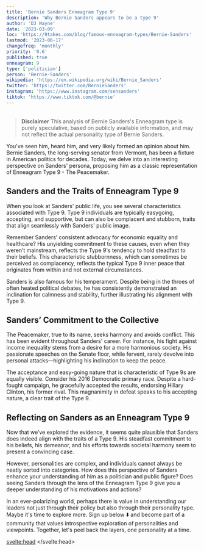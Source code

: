 ```yaml
---
title: 'Bernie Sanders Enneagram Type 9'
description: 'Why Bernie Sanders appears to be a type 9'
author: 'DJ Wayne'
date: '2023-03-09'
loc: 'https://9takes.com/blog/famous-enneagram-types/Bernie-Sanders'
lastmod: '2023-06-17'
changefreq: 'monthly'
priority: '0.6'
published: true
enneagram: 9
type: ['politician']
person: 'Bernie-Sanders'
wikipedia: 'https://en.wikipedia.org/wiki/Bernie_Sanders'
twitter: 'https://twitter.com/BernieSanders'
instagram: 'https://www.instagram.com/sensanders'
tiktok: 'https://www.tiktok.com/@bernie'
---
```


<script>
	import  PopCard  from "../../../lib/components/atoms/PopCard.svelte";
</script>
<div
	style="display: flex;
    justify-content: center;
    margin: 1rem 0;
	"
>
	<PopCard
		image={`/types/9s/Bernie-Sanders.webp`}
		showIcon={false}
		displayText="Bernie Sanders"
		subtext=""
	/>
</div>

> **Disclaimer** This analysis of Bernie Sanders's Enneagram type is purely speculative, based on publicly available information, and may not reflect the actual personality type of Bernie Sanders.

<p class="firstLetter">You've seen him, heard him, and very likely formed an opinion about him. Bernie Sanders, the long-serving senator from Vermont, has been a fixture in American politics for decades. Today, we delve into an interesting perspective on Sanders' persona, proposing him as a classic representation of Enneagram Type 9 - The Peacemaker.</p>

## Sanders and the Traits of Enneagram Type 9

When you look at Sanders' public life, you see several characteristics associated with Type 9. Type 9 individuals are typically easygoing, accepting, and supportive, but can also be complacent and stubborn, traits that align seamlessly with Sanders' public image.

Remember Sanders’ consistent advocacy for economic equality and healthcare? His unyielding commitment to these causes, even when they weren’t mainstream, reflects the Type 9's tendency to hold steadfast to their beliefs. This characteristic stubbornness, which can sometimes be perceived as complacency, reflects the typical Type 9 inner peace that originates from within and not external circumstances.

Sanders is also famous for his temperament. Despite being in the throes of often heated political debates, he has consistently demonstrated an inclination for calmness and stability, further illustrating his alignment with Type 9.

## Sanders’ Commitment to the Collective

The Peacemaker, true to its name, seeks harmony and avoids conflict. This has been evident throughout Sanders' career. For instance, his fight against income inequality stems from a desire for a more harmonious society. His passionate speeches on the Senate floor, while fervent, rarely devolve into personal attacks—highlighting his inclination to keep the peace.

The acceptance and easy-going nature that is characteristic of Type 9s are equally visible. Consider his 2016 Democratic primary race. Despite a hard-fought campaign, he gracefully accepted the results, endorsing Hillary Clinton, his former rival. This magnanimity in defeat speaks to his accepting nature, a clear trait of the Type 9.

## Reflecting on Sanders as an Enneagram Type 9

Now that we’ve explored the evidence, it seems quite plausible that Sanders does indeed align with the traits of a Type 9. His steadfast commitment to his beliefs, his demeanor, and his efforts towards societal harmony seem to present a convincing case.

However, personalities are complex, and individuals cannot always be neatly sorted into categories. How does this perspective of Sanders enhance your understanding of him as a politician and public figure? Does seeing Sanders through the lens of the Enneagram Type 9 give you a deeper understanding of his motivations and actions?

In an ever-polarizing world, perhaps there is value in understanding our leaders not just through their policy but also through their personality type. Maybe it's time to explore more. Sign up below ⬇️ and become part of a community that values introspective exploration of personalities and viewpoints. Together, let's peel back the layers, one personality at a time.

<svelte:head>
</svelte:head>
